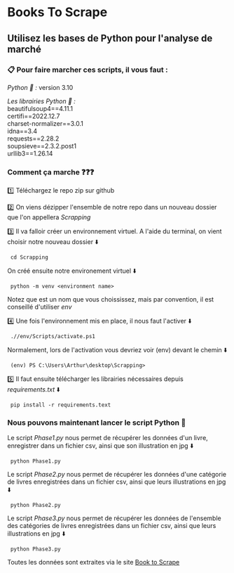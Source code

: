 # Books To Scrape
## Utilisez les bases de Python pour l'analyse de marché

### :clipboard: Pour faire marcher ces scripts, il vous faut :

*_Python :snake: :_* version 3.10

*_Les librairies Python  :closed_book: :_*  
    beautifulsoup4==4.11.1  
    certifi==2022.12.7  
    charset-normalizer==3.0.1  
    idna==3.4  
    requests==2.28.2  
    soupsieve==2.3.2.post1  
    urllib3==1.26.14  

### Comment ça marche :question::question::question:

 :one:  Téléchargez le repo zip sur github  

 :two:  On viens dézipper l'ensemble de notre repo dans un nouveau dossier que l'on appellera *_Scrapping_*  

 :three:  Il va falloir créer un environnement virtuel. A l'aide du terminal, on vient choisir notre nouveau dossier :arrow_down:  
```
 cd Scrapping

```
On créé ensuite notre environement virtuel :arrow_down:
```
 python -m venv <environment name>

```
Notez que <environment name>  est un nom que vous choississez, mais par convention, il est conseillé d'utiliser *_env_*  

:four: Une fois l'environnement mis en place, il nous faut l'activer :arrow_down:
```
 .//env/Scripts/activate.ps1

```
Normalement, lors de l'activation vous devriez voir (env) devant le chemin :arrow_down:
```
 (env) PS C:\Users\Arthur\desktop\Scrapping>

```

:five: Il faut ensuite télécharger les librairies nécessaires depuis *requirements.txt* :arrow_down: 
```
 pip install -r requirements.text

```

### Nous pouvons maintenant lancer le script Python :rocket:  

Le script *Phase1.py* nous permet de récupérer les données d'un livre, enregistrer dans un fichier csv, ainsi que son illustration en jpg :arrow_down:
```
 python Phase1.py

```

Le script *Phase2.py* nous permet de récupérer les données d'une catégorie de livres enregistrées dans un fichier csv, ainsi que leurs illustrations en jpg :arrow_down:
```
 python Phase2.py

```

Le script *Phase3.py* nous permet de récupérer les données de l'ensemble des catégories de livres enregistrées dans un fichier csv, ainsi que leurs illustrations en jpg :arrow_down:
```
 python Phase3.py

```

Toutes les données sont extraites via le site [Book to Scrape](http://books.toscrape.com/)
